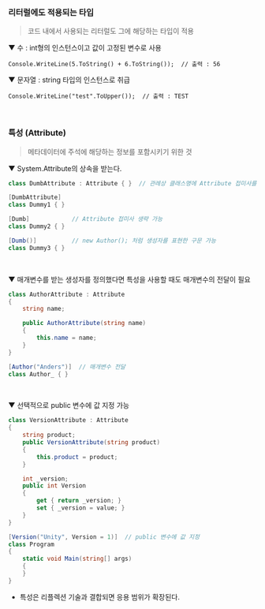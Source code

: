 ### 리터럴에도 적용되는 타입
> 코드 내에서 사용되는 리터럴도 그에 해당하는 타입이 적용

▼ 수 : int형의 인스턴스이고 값이 고정된 변수로 사용
````
Console.WriteLine(5.ToString() + 6.ToString());  // 출력 : 56
````
▼ 문자열 : string 타입의 인스턴스로 취급
````
Console.WriteLine("test".ToUpper());  // 출력 : TEST
````
<br>

### 특성 (Attribute)
> 메타데이터에 주석에 해당하는 정보를 포함시키기 위한 것

▼ System.Attribute의 상속을 받는다.
````csharp
class DumbAttribute : Attribute { }  // 관례상 클래스명에 Attribute 접미사를 붙임

[DumbAttribute]
class Dummy1 { }

[Dumb]            // Attribute 접미사 생략 가능
class Dummy2 { }

[Dumb()]          // new Author(); 처럼 생성자를 표현한 구문 가능
class Dummy3 { }
````
<br>

▼ 매개변수를 받는 생성자를 정의했다면 특성을 사용할 때도 매개변수의 전달이 필요
````csharp
class AuthorAttribute : Attribute
{
    string name;

    public AuthorAttribute(string name)
    {
        this.name = name;
    }
}

[Author("Anders")]  // 매개변수 전달
class Author_ { }
````
<br>

▼ 선택적으로 public 변수에 값 지정 가능
````csharp
class VersionAttribute : Attribute
{
    string product;
    public VersionAttribute(string product)
    {
        this.product = product;
    }

    int _version;
    public int Version
    {
        get { return _version; }
        set { _version = value; }
    }
}

[Version("Unity", Version = 1)]  // public 변수에 값 지정
class Program
{
    static void Main(string[] args)
    {
    }
}
````
- 특성은 리플렉션 기술과 결합되면 응용 범위가 확장된다.
<br>
